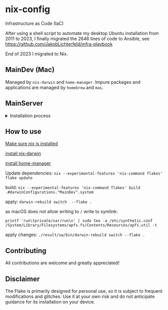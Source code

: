 # nix-config

Infrastructure as Code (IaC)

After using a shell script to automate my desktop Ubuntu installation from 2011 to 2023, I finally migrated the 2646 lines of code to Ansible, see <https://github.com/JakobLichterfeld/infra-playbook>

End of 2023 I migrated to Nix.

## MainDev (Mac)

Managed by `nix-darwin` and `home-manager`. Impure packages and applications are managed by `homebrew` and `mas`.

## MainServer

<details><summary>Installation process</summary><p>
According to [ne9z's "NixOS Root on ZFS"](https://openzfs.github.io/openzfs-docs/Getting%20Started/NixOS/Root%20on%20ZFS.html)

Elevate privileges, declare target disk array variable, the mountpoint variable, swap size variable and reserved space variable
```bash
sudo su

DISK='/dev/disk/by-id/nvme-FIKWOT_FN960_2TB_AA234330561'
MNT=$(mktemp -d)
RESERVE=1
```

Enable Nix Flakes functionality
```bash
mkdir -p ~/.config/nix
echo "experimental-features = nix-command flakes" >> ~/.config/nix/nix.conf
```

Install programs needed for system installation
```bash
if ! command -v git; then nix-env -f '<nixpkgs>' -iA git; fi
if ! command -v jq;  then nix-env -f '<nixpkgs>' -iA jq; fi
if ! command -v partprobe;  then nix-env -f '<nixpkgs>' -iA parted; fi
```

Partition the drive
```bash
partition_disk () {
 local disk="${1}"
 blkdiscard -f "${disk}" || true

 parted --script --align=optimal  "${disk}" -- \
 mklabel gpt \
 mkpart EFI 2MiB 1GiB \
 mkpart bpool 1GiB 5GiB \
 mkpart rpool 5GiB 261GiB \
 mkpart swap  261GiB 265GiB \
 mkpart cache 265GiB -$((RESERVE))GiB \
 mkpart BIOS 1MiB 2MiB \
 set 1 esp on \
 set 6 bios_grub on \
 set 6 legacy_boot on

 partprobe "${disk}"
 udevadm settle
}

for i in ${DISK}; do
   partition_disk "${i}"
done
```

Create boot pool
```bash
zpool create \
    -o compatibility=grub2 \
    -o ashift=12 \
    -o autotrim=on \
    -O acltype=posixacl \
    -O canmount=off \
    -O devices=off \
    -O compression=lz4 \
    -O normalization=formD \
    -O relatime=on \
    -O xattr=sa \
    -O mountpoint=/boot \
    -R "${MNT}" \
    bpool \
    $(for i in ${DISK}; do
       printf '%s ' "${i}-part2";
      done)
```

Create root pool
```bash
zpool create \
    -o ashift=12 \
    -o autotrim=on \
    -R "${MNT}" \
    -O acltype=posixacl \
    -O canmount=off \
    -O compression=zstd \
    -O dnodesize=auto \
    -O normalization=formD \
    -O relatime=on \
    -O xattr=sa \
    -O mountpoint=/ \
    rpool \
   $(for i in ${DISK}; do
      printf '%s ' "${i}-part3";
     done)
```

Create cache pool
```bash
zpool create \
    -o ashift=12 \
    -o autotrim=on \
    -R "${MNT}" \
    -O acltype=posixacl \
    -O canmount=off \
    -O compression=zstd \
    -O dnodesize=auto \
    -O normalization=formD \
    -O relatime=on \
    -O xattr=sa \
    -O mountpoint=/mnt/cache \
    cachepool \
   $(for i in ${DISK}; do
      printf '%s ' "${i}-part4";
     done)
```

Create root system container
```bash
zfs create \
 -o canmount=off \
 -o mountpoint=none \
rpool/nixos
```

Create the system datasets
```bash
zfs create -o mountpoint=legacy rpool/nixos/empty
mount -t zfs rpool/nixos/empty "${MNT}"/
zfs snapshot rpool/nixos/empty@start

zfs create -o mountpoint=legacy rpool/nixos/home
mkdir "${MNT}"/home
mount -t zfs rpool/nixos/home "${MNT}"/home

zfs create -o mountpoint=legacy rpool/nixos/var
zfs create -o mountpoint=legacy rpool/nixos/var/log
zfs create -o mountpoint=legacy rpool/nixos/config
zfs create -o mountpoint=legacy rpool/nixos/persist
zfs create -o mountpoint=legacy rpool/nixos/nix

zfs create -o mountpoint=none bpool/nixos
zfs create -o mountpoint=legacy bpool/nixos/root
mkdir "${MNT}"/boot
mount -t zfs bpool/nixos/root "${MNT}"/boot

mkdir -p "${MNT}"/var/log
mkdir -p "${MNT}"/etc/nixos
mkdir -p "${MNT}"/nix
mkdir -p "${MNT}"/persist

mount -t zfs rpool/nixos/var/log "${MNT}"/var/log
mount -t zfs rpool/nixos/config "${MNT}"/etc/nixos
mount -t zfs rpool/nixos/nix "${MNT}"/nix
mount -t zfs rpool/nixos/persist "${MNT}"/persist
```

Format and mount ESP
```bash
for i in ${DISK}; do
 mkfs.vfat -n EFI "${i}"-part1
 mkdir -p "${MNT}"/boot/efis/"${i##*/}"-part1
 mount -t vfat -o iocharset=iso8859-1 "${i}"-part1 "${MNT}"/boot/efis/"${i##*/}"-part1
done
```

Clone this repository
```bash
git clone https://github.com/JakobLichterfeld/nix-config.git "${MNT}"/etc/nixos
```

Put the private key into place (required for secret management)
```bash
mkdir -p "${MNT}"/persist/ssh
echo "${MNT}"
exit
scp ~/.ssh/id_ed25519_main_server nixos_installation_ip:/MNT_path_see_echo_from_above/persist/ssh/id_ed25519_main_server
ssh nixos@nixos_installation_ip
chmod 700 "${MNT}"/persist/ssh
chmod 600 "${MNT}"/persist/ssh/id_ed25519_main_server
```

Install system and apply configuration
```bash
nixos-install \
--root "${MNT}" \
--no-root-passwd \
--flake "git+file://${MNT}/etc/nixos#MainServer"
```

Unmount the filesystems
```bash
umount -Rl "${MNT}"
zpool export -a
```

Reboot
```bash
reboot
```
</p></details>

## How to use

[Make sure nix is installed](https://nixos.org/download#nix-install-macos)

[install nix-darwin](https://github.com/LnL7/nix-darwin?tab=readme-ov-file#flakes)

[install home-manager](https://nix-community.github.io/home-manager/index.xhtml#sec-install-standalone)

Update dependencies: `nix --experimental-features 'nix-command flakes' flake update`

build: `nix --experimental-features 'nix-command flakes' build .#darwinConfigurations."MainDev".system`

apply: `darwin-rebuild switch  --flake .`

as macOS does not allow writing to `/` write to symlink:

```shell
printf 'run\tprivate/var/run\n' | sudo tee -a /etc/synthetic.conf
/System/Library/Filesystems/apfs.fs/Contents/Resources/apfs.util -t
```

apply changes: `./result/sw/bin/darwin-rebuild switch --flake .`

## Contributing

All contributions are welcome and greatly appreciated!

## Disclaimer

The Flake is primarily designed for personal use, so it is subject to frequent modifications and glitches. Use it at your own risk and do not anticipate guidance for its installation on your device.
